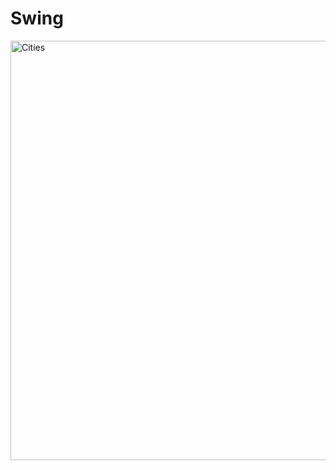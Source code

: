 # Swing
<img width="671" alt="Cities" src="https://github.com/cmehmet/Swing/assets/75099404/20647f09-87b2-4a8d-84f8-77373ac5ac02">

